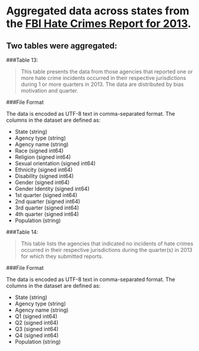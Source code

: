 # Aggregated data across states from the [FBI Hate Crimes Report for 2013](https://www.fbi.gov/about-us/cjis/ucr/hate-crime/2013).

## Two tables were aggregated:  
###Table 13:  
> This table presents the data from those agencies that reported one or more hate crime incidents occurred in their respective jurisdictions during 1 or more quarters in 2013. The data are distributed by bias motivation and quarter.

###File Format

The data is encoded as UTF-8 text in comma-separated format. The columns in the dataset are defined as:

* State (string)
* Agency type (string)
* Agency name (string)
* Race (signed int64)
* Religion (signed int64)
* Sexual orientation (signed int64)
* Ethnicity (signed int64)
* Disability (signed int64)
* Gender (signed int64)
* Gender Identity (signed int64)
* 1st quarter (signed int64)
* 2nd quarter (signed int64)
* 3rd quarter (signed int64)
* 4th quarter (signed int64)
* Population (string)

###Table 14:  
> This table lists the agencies that indicated no incidents of hate crimes occurred in their respective jurisdictions during the quarter(s) in 2013 for which they submitted reports.

###File Format

The data is encoded as UTF-8 text in comma-separated format. The columns in the dataset are defined as:

* State (string)
* Agency type (string)
* Agency name (string)
* Q1 (signed int64)
* Q2 (signed int64)
* Q3 (signed int64)
* Q4 (signed int64)
* Population (string)
